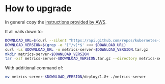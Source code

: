 # How to upgrade

In general copy the [instructions provided by AWS](https://docs.aws.amazon.com/eks/latest/userguide/metrics-server.html).

It all nails down to:

```sh
DOWNLOAD_URL=$(curl --silent "https://api.github.com/repos/kubernetes-incubator/metrics-server/releases/latest" | jq -r .tarball_url)
DOWNLOAD_VERSION=$(grep -o '[^/v]*$' <<< $DOWNLOAD_URL)
curl -Ls $DOWNLOAD_URL -o metrics-server-$DOWNLOAD_VERSION.tar.gz
mkdir metrics-server-$DOWNLOAD_VERSION
tar -xzf metrics-server-$DOWNLOAD_VERSION.tar.gz --directory metrics-server-$DOWNLOAD_VERSION --strip-components 1
```

With additional command of:

```sh
mv metrics-server-$DOWNLOAD_VERSION/deploy/1.8+ ./metrics-server
```
